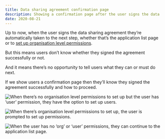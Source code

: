 ```yaml
---
title: Data sharing agreement confirmation page
description: Showing a confirmation page after the user signs the data sharing agreement
date: 2020-08-21
---
```


Up to now, when the user signs the data sharing agreement they’re automatically taken to the next step, whether that’s the application list page or to [set up organisation level permissions](/manage-teacher-training-applications/setting-up-permissions-iteration-4/).

But this means users don’t know whether they signed the agreement successfully or not.

And it means there’s no opportunity to tell users what they can or must do next.

If we show users a confirmation page then they’ll know they signed the agreement successfully and how to proceed.

![](dsa-user-prompt.png "When there’s no organisation level permissions to set up but the user has ‘user’ permission, they have the option to set up users.")

![](dsa-org-prompt.png "When there’s organisation level permissions to set up, the user is prompted to set up permissions.")

![](dsa-basic.png "When the user has no ‘org’ or ‘user’ permissions, they can continue to the application list page.")
